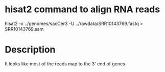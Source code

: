 # hisat2 command to align RNA reads

hisat2 -x ../genomes/sacCer3 -U ../rawdata/SRR10143769.fastq > SRR10143769.sam

# Description
It looks like most of the reads map to the 3' end of genes